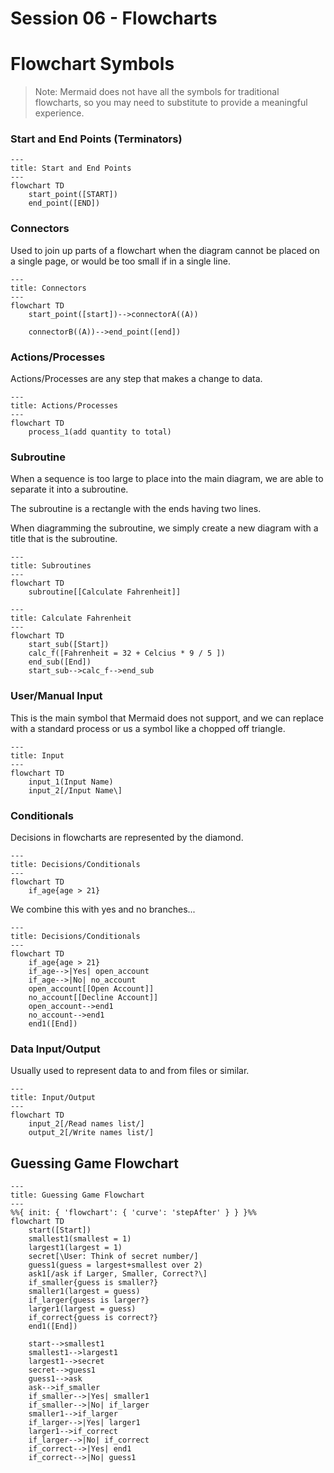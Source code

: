 # Session 06 - Flowcharts




# Flowchart Symbols

> Note: Mermaid does not have all the symbols for traditional flowcharts, so you may need to 
> substitute to provide a meaningful experience.

### Start and End Points (Terminators)

```mermaid
---
title: Start and End Points
---
flowchart TD
    start_point([START])
    end_point([END])
```


### Connectors

Used to join up parts of a flowchart when the diagram cannot be placed on a single page, or 
would be too small if in a single line.

```mermaid
---
title: Connectors
---
flowchart TD
    start_point([start])-->connectorA((A))

    connectorB((A))-->end_point([end])
```

### Actions/Processes

Actions/Processes are any step that makes a change to data.

```mermaid
---
title: Actions/Processes
---
flowchart TD
    process_1(add quantity to total)
```


### Subroutine

When a sequence is too large to place into the main
diagram, we are able to separate it into a subroutine.

The subroutine is a rectangle with the ends having two lines.

When diagramming the subroutine, we simply create a new diagram
with a title that is the subroutine.

```mermaid
---
title: Subroutines
---
flowchart TD
    subroutine[[Calculate Fahrenheit]]
```

```mermaid
---
title: Calculate Fahrenheit
---
flowchart TD
    start_sub([Start])
    calc_f([Fahrenheit = 32 + Celcius * 9 / 5 ])
    end_sub([End])
    start_sub-->calc_f-->end_sub
```

### User/Manual Input

This is the main symbol that Mermaid does not
support, and we can replace with a standard
process or us a symbol like a chopped off triangle.


```mermaid
---
title: Input
---
flowchart TD
    input_1(Input Name)
    input_2[/Input Name\]
```

### Conditionals

Decisions in flowcharts are represented by the diamond.

```mermaid
---
title: Decisions/Conditionals
---
flowchart TD
    if_age{age > 21}
```

We combine this with yes and no branches...

```mermaid
---
title: Decisions/Conditionals
---
flowchart TD
    if_age{age > 21}
    if_age-->|Yes| open_account
    if_age-->|No| no_account
    open_account[[Open Account]]
    no_account[[Decline Account]]
    open_account-->end1
    no_account-->end1
    end1([End])
```

### Data Input/Output

Usually used to represent data to and from files or similar.

```mermaid
---
title: Input/Output
---
flowchart TD
    input_2[/Read names list/]
    output_2[/Write names list/]
```


## Guessing Game Flowchart

```mermaid
---
title: Guessing Game Flowchart
---
%%{ init: { 'flowchart': { 'curve': 'stepAfter' } } }%%
flowchart TD
    start([Start])
    smallest1(smallest = 1)
    largest1(largest = 1)
    secret[\User: Think of secret number/]
    guess1(guess = largest+smallest over 2)
    ask1[/ask if Larger, Smaller, Correct?\]
    if_smaller{guess is smaller?}
    smaller1(largest = guess)
    if_larger{guess is larger?}
    larger1(largest = guess)
    if_correct{guess is correct?}
    end1([End])

    start-->smallest1
    smallest1-->largest1
    largest1-->secret
    secret-->guess1
    guess1-->ask
    ask-->if_smaller
    if_smaller-->|Yes| smaller1
    if_smaller-->|No| if_larger
    smaller1-->if_larger
    if_larger-->|Yes| larger1
    larger1-->if_correct
    if_larger-->|No| if_correct
    if_correct-->|Yes| end1
    if_correct-->|No| guess1
    

```